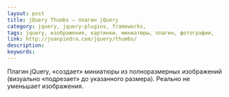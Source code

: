 ```yaml
---
layout: post
title: jQuery Thumbs — плагин jQuery
category: jquery, jquery-plugins, frameworks, 
tags: jquery, изображения, картинки, миниатюры, плагин, фотографии, 
link: http://joanpiedra.com/jquery/thumbs/
description: 
keywords: 
---
```


<p>Плагин jQuery, «создает» миниатюры из полноразмерных изображений (визуально «подрезает» до указанного размера). Реально не уменьшает изображения.</p>
